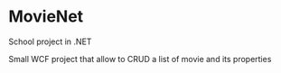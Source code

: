 # MovieNet
School project in .NET

Small WCF project that allow to CRUD a list of movie and its properties
